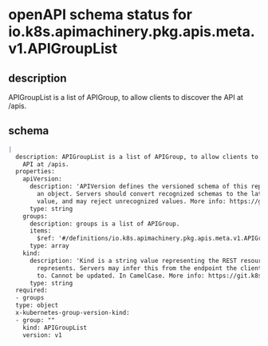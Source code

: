 # openAPI schema status for io.k8s.apimachinery.pkg.apis.meta.v1.APIGroupList

## description

APIGroupList is a list of APIGroup, to allow clients to discover the API at /apis.

## schema

```yaml
|
  description: APIGroupList is a list of APIGroup, to allow clients to discover the
    API at /apis.
  properties:
    apiVersion:
      description: 'APIVersion defines the versioned schema of this representation of
        an object. Servers should convert recognized schemas to the latest internal
        value, and may reject unrecognized values. More info: https://git.k8s.io/community/contributors/devel/sig-architecture/api-conventions.md#resources'
      type: string
    groups:
      description: groups is a list of APIGroup.
      items:
        $ref: '#/definitions/io.k8s.apimachinery.pkg.apis.meta.v1.APIGroup'
      type: array
    kind:
      description: 'Kind is a string value representing the REST resource this object
        represents. Servers may infer this from the endpoint the client submits requests
        to. Cannot be updated. In CamelCase. More info: https://git.k8s.io/community/contributors/devel/sig-architecture/api-conventions.md#types-kinds'
      type: string
  required:
  - groups
  type: object
  x-kubernetes-group-version-kind:
  - group: ""
    kind: APIGroupList
    version: v1

```
